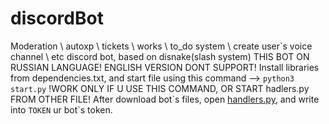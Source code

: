 # discordBot
Moderation \ autoxp \ tickets \ works \ to_do system \ create user\`s voice channel \ etc discord bot, based on disnake(slash system)
THIS BOT ON RUSSIAN LANGUAGE! ENGLISH VERSION DONT SUPPORT!
Install libraries from dependencies.txt, and start file using this command --> ```python3 start.py``` !WORK ONLY IF U USE THIS COMMAND, OR START hadlers.py FROM OTHER FILE!
After download bot\`s files, open <a href="https://github.com/YaFlay/discordBot/blob/main/handlers.py">handlers.py</a>, and write into ```TOKEN``` ur bot\`s token.
